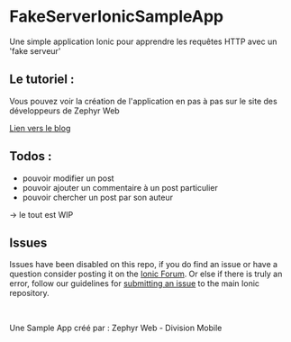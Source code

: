 FakeServerIonicSampleApp
=====================

Une simple application Ionic pour apprendre les requêtes HTTP avec un 'fake serveur'

## Le tutoriel :

Vous pouvez voir la création de l'application en pas à pas sur le site des développeurs de Zephyr Web

[Lien vers le blog](http://blog.dev.zephyr-web.eu/2016/09/fake-server-et-bases-http-framework-ionic/)

## Todos :

- pouvoir modifier un post
- pouvoir ajouter un commentaire à un post particulier
- pouvoir chercher un post par son auteur

-> le tout est WIP



## Issues
Issues have been disabled on this repo, if you do find an issue or have a question consider posting it on the [Ionic Forum](http://forum.ionicframework.com/).  Or else if there is truly an error, follow our guidelines for [submitting an issue](http://ionicframework.com/submit-issue/) to the main Ionic repository.

<br>

Une Sample App créé par : Zephyr Web - Division Mobile
